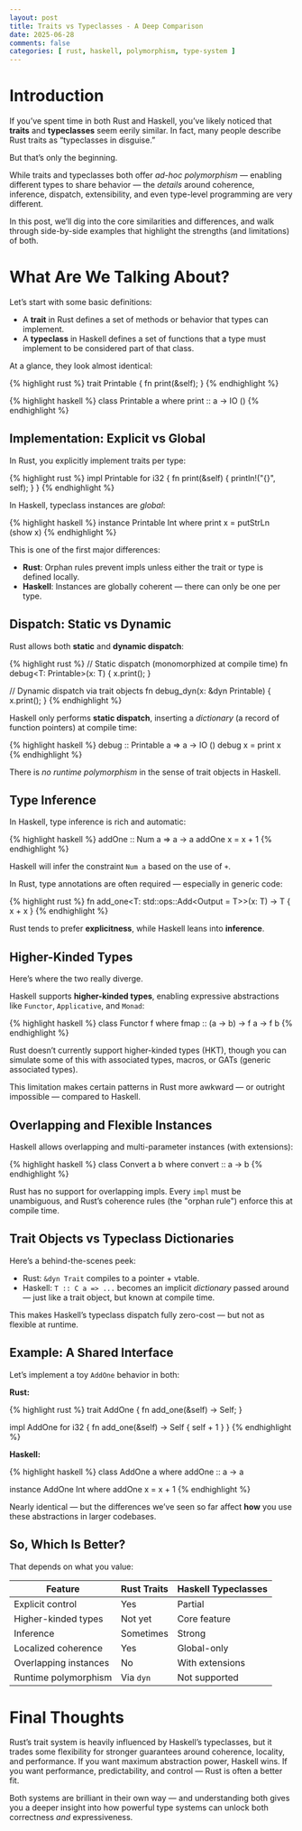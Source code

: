 ```yaml
---
layout: post
title: Traits vs Typeclasses - A Deep Comparison
date: 2025-06-28
comments: false
categories: [ rust, haskell, polymorphism, type-system ]
---
```


# Introduction

If you’ve spent time in both Rust and Haskell, you’ve likely noticed that **traits** and **typeclasses** seem eerily 
similar. In fact, many people describe Rust traits as “typeclasses in disguise.”

But that’s only the beginning.

While traits and typeclasses both offer *ad-hoc polymorphism* — enabling different types to share behavior — the 
*details* around coherence, inference, dispatch, extensibility, and even type-level programming are very different.

In this post, we’ll dig into the core similarities and differences, and walk through side-by-side examples that 
highlight the strengths (and limitations) of both.

# What Are We Talking About?

Let’s start with some basic definitions:

- A **trait** in Rust defines a set of methods or behavior that types can implement.
- A **typeclass** in Haskell defines a set of functions that a type must implement to be considered part of that class.

At a glance, they look almost identical:

{% highlight rust %}
trait Printable {
    fn print(&self);
}
{% endhighlight %}

{% highlight haskell %}
class Printable a where
    print :: a -> IO ()
{% endhighlight %}

## Implementation: Explicit vs Global

In Rust, you explicitly implement traits per type:

{% highlight rust %}
impl Printable for i32 {
    fn print(&self) {
        println!("{}", self);
    }
}
{% endhighlight %}

In Haskell, typeclass instances are *global*:

{% highlight haskell %}
instance Printable Int where
    print x = putStrLn (show x)
{% endhighlight %}

This is one of the first major differences:

- **Rust**: Orphan rules prevent impls unless either the trait or type is defined locally.
- **Haskell**: Instances are globally coherent — there can only be one per type.

## Dispatch: Static vs Dynamic

Rust allows both **static** and **dynamic dispatch**:

{% highlight rust %}
// Static dispatch (monomorphized at compile time)
fn debug<T: Printable>(x: T) {
    x.print();
}

// Dynamic dispatch via trait objects
fn debug_dyn(x: &dyn Printable) {
    x.print();
}
{% endhighlight %}

Haskell only performs **static dispatch**, inserting a *dictionary* (a record of function pointers) at compile time:

{% highlight haskell %}
debug :: Printable a => a -> IO ()
debug x = print x
{% endhighlight %}

There is *no runtime polymorphism* in the sense of trait objects in Haskell.

## Type Inference

In Haskell, type inference is rich and automatic:

{% highlight haskell %}
addOne :: Num a => a -> a
addOne x = x + 1
{% endhighlight %}

Haskell will infer the constraint `Num a` based on the use of `+`.

In Rust, type annotations are often required — especially in generic code:

{% highlight rust %}
fn add_one<T: std::ops::Add<Output = T>>(x: T) -> T {
    x + x
}
{% endhighlight %}

Rust tends to prefer **explicitness**, while Haskell leans into **inference**.

## Higher-Kinded Types

Here’s where the two really diverge.

Haskell supports **higher-kinded types**, enabling expressive abstractions like `Functor`, `Applicative`, and `Monad`:

{% highlight haskell %}
class Functor f where
    fmap :: (a -> b) -> f a -> f b
{% endhighlight %}

Rust doesn’t currently support higher-kinded types (HKT), though you can simulate some of this with associated types, 
macros, or GATs (generic associated types).

This limitation makes certain patterns in Rust more awkward — or outright impossible — compared to Haskell.

## Overlapping and Flexible Instances

Haskell allows overlapping and multi-parameter instances (with extensions):

{% highlight haskell %}
class Convert a b where
    convert :: a -> b
{% endhighlight %}

Rust has no support for overlapping impls. Every `impl` must be unambiguous, and Rust’s coherence rules 
(the "orphan rule") enforce this at compile time.

## Trait Objects vs Typeclass Dictionaries

Here’s a behind-the-scenes peek:

- Rust: `&dyn Trait` compiles to a pointer + vtable.
- Haskell: `T :: C a => ...` becomes an implicit *dictionary* passed around — just like a trait object, but known at compile time.

This makes Haskell’s typeclass dispatch fully zero-cost — but not as flexible at runtime.

## Example: A Shared Interface

Let’s implement a toy `AddOne` behavior in both:

**Rust:**

{% highlight rust %}
trait AddOne {
    fn add_one(&self) -> Self;
}

impl AddOne for i32 {
    fn add_one(&self) -> Self {
        self + 1
    }
}
{% endhighlight %}

**Haskell:**

{% highlight haskell %}
class AddOne a where
    addOne :: a -> a

instance AddOne Int where
    addOne x = x + 1
{% endhighlight %}

Nearly identical — but the differences we’ve seen so far affect **how** you use these abstractions in larger codebases.

## So, Which Is Better?

That depends on what you value:

| Feature                       | Rust Traits | Haskell Typeclasses |
|------------------------------|--------------|----------------------|
| Explicit control             | Yes         | Partial             |
| Higher-kinded types          | Not yet     | Core feature        |
| Inference                    | Sometimes   | Strong              |
| Localized coherence          | Yes         | Global-only         |
| Overlapping instances        | No          | With extensions     |
| Runtime polymorphism         | Via `dyn`   | Not supported       |

# Final Thoughts

Rust’s trait system is heavily influenced by Haskell’s typeclasses, but it trades some flexibility for stronger 
guarantees around coherence, locality, and performance. If you want maximum abstraction power, Haskell wins. If you 
want performance, predictability, and control — Rust is often a better fit.

Both systems are brilliant in their own way — and understanding both gives you a deeper insight into how powerful 
type systems can unlock both correctness *and* expressiveness.

